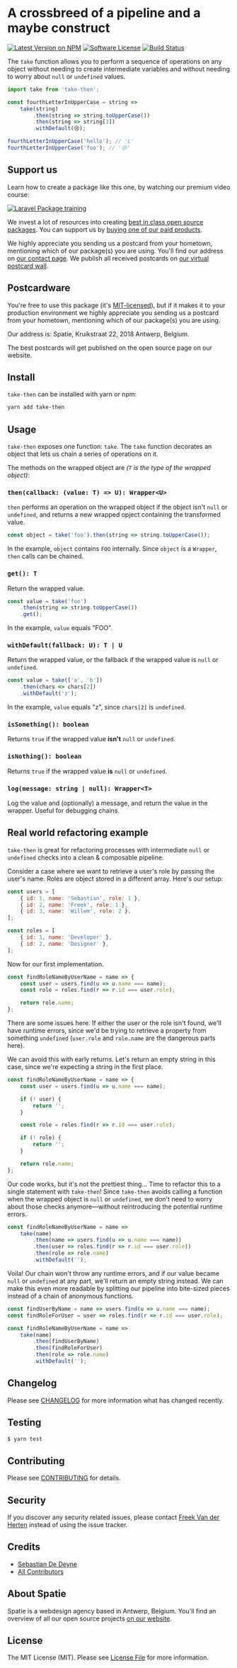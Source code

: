 # A crossbreed of a pipeline and a maybe construct

[![Latest Version on NPM](https://img.shields.io/npm/v/take-then.svg?style=flat-square)](https://npmjs.com/package/take-then)
[![Software License](https://img.shields.io/badge/license-MIT-brightgreen.svg?style=flat-square)](LICENSE.md)
[![Build Status](https://img.shields.io/travis/spatie/take-then/master.svg?style=flat-square)](https://travis-ci.org/spatie/take-then)

The `take` function allows you to perform a sequence of operations on any object without needing to create intermediate variables and without needing to worry about `null` or `undefined` values.

```js
import take from 'take-then';

const fourthLetterInUpperCase = string =>
    take(string)
        .then(string => string.toUpperCase())
        .then(string => string[3])
        .withDefault(😢);

fourthLetterInUpperCase('hello'); // 'L'
fourthLetterInUpperCase('foo'); // '😢'
```

## Support us

Learn how to create a package like this one, by watching our premium video course:

[![Laravel Package training](https://spatie.be/github/package-training.jpg)](https://laravelpackage.training)

We invest a lot of resources into creating [best in class open source packages](https://spatie.be/open-source). You can support us by [buying one of our paid products](https://spatie.be/open-source/support-us).

We highly appreciate you sending us a postcard from your hometown, mentioning which of our package(s) you are using. You'll find our address on [our contact page](https://spatie.be/about-us). We publish all received postcards on [our virtual postcard wall](https://spatie.be/open-source/postcards).

## Postcardware

You're free to use this package (it's [MIT-licensed](LICENSE.md)), but if it makes it to your production environment we highly appreciate you sending us a postcard from your hometown, mentioning which of our package(s) you are using.

Our address is: Spatie, Kruikstraat 22, 2018 Antwerp, Belgium.

The best postcards will get published on the open source page on our website.

## Install

`take-then` can be installed with yarn or npm:

```bash
yarn add take-then
```

## Usage

`take-then` exposes one function: `take`. The `take` function decorates an object that lets us chain a series of operations on it.

The methods on the wrapped object are *(`T` is the type of the wrapped object)*:

### `then(callback: (value: T) => U): Wrapper<U>`

`then` performs an operation on the wrapped object if the object isn't `null` or `undefined`, and returns a new wrapped opject containing the transformed value.

```js
const object = take('foo').then(string => string.toUpperCase());
```

In the example, `object` contains `FOO` internally. Since `object` is a `Wrapper`, `then` calls can be chained.

### `get(): T`

Return the wrapped value.

```js
const value = take('foo')
    .then(string => string.toUpperCase())
    .get();
```

In the example, `value` equals "FOO".

### `withDefault(fallback: U): T | U`

Return the wrapped value, or the fallback if the wrapped value is `null` or `undefined`.

```js
const value = take(['a', 'b'])
    .then(chars => chars[2])
    .withDefault('z');
```

In the example, `value` equals "z", since `chars[2]` is `undefined`.

### `isSomething(): boolean`

Returns `true` if the wrapped value **isn't** `null` or `undefined`.

### `isNothing(): boolean`

Returns `true` if the wrapped value **is** `null` or `undefined`.

### `log(message: string | null): Wrapper<T>`

Log the value and (optionally) a message, and return the value in the wrapper. Useful for debugging chains.

## Real world refactoring example

`take-then` is great for refactoring processes with intermediate `null` or `undefined` checks into a clean & composable pipeline.

Consider a case where we want to retrieve a user's role by passing the user's name. Roles are object stored in a different array. Here's our setup:

```js
const users = [
    { id: 1, name: 'Sebastian', role: 1 },
    { id: 2, name: 'Freek', role: 1 },
    { id: 3, name: 'Willem', role: 2 },
];

const roles = [
    { id: 1, name: 'Developer' },
    { id: 2, name: 'Designer' },
];
```

Now for our first implementation.

```js
const findRoleNameByUserName = name => {
    const user = users.find(u => u.name === name);
    const role = roles.find(r => r.id === user.role);

    return role.name;
};
```

There are some issues here. If either the user or the role isn't found, we'll have runtime errors, since we'd be trying to retrieve a property from something `undefined` (`user.role` and `role.name` are the dangerous parts here).

We can avoid this with early returns. Let's return an empty string in this case, since we're expecting a string in the first place.

```js
const findRoleNameByUserName = name => {
    const user = users.find(u => u.name === name);

    if (! user) {
        return '';
    }

    const role = roles.find(r => r.id === user.role);

    if (! role) {
        return '';
    }

    return role.name;
};
```

Our code works, but it's not the prettiest thing... Time to refactor this to a single statement with `take-then`! Since `take-then` avoids calling a function when the wrapped object is `null` or `undefined`, we don't need to worry about those checks anymore—without reintroducing the potential runtime errors.

```js
const findRoleNameByUserName = name =>
    take(name)
        .then(name => users.find(u => u.name === name))
        .then(user => roles.find(r => r.id === user.role))
        .then(role => role.name)
        .withDefault('');
```

Voila! Our chain won't throw any runtime errors, and if our value became `null` or `undefined` at any part, we'll return an empty string instead. We can make this even more readable by splitting our pipeline into bite-sized pieces instead of a chain of anonymous functions.

```js
const findUserByName = name => users.find(u => u.name === name);
const findRoleForUser = user => roles.find(r => r.id === user.role);

const findRoleNameByUserName = name =>
    take(name)
        .then(findUserByName)
        .then(findRoleForUser)
        .then(role => role.name)
        .withDefault('');
```

## Changelog

Please see [CHANGELOG](CHANGELOG.md) for more information what has changed recently.

## Testing

``` bash
$ yarn test
```

## Contributing

Please see [CONTRIBUTING](CONTRIBUTING.md) for details.

## Security

If you discover any security related issues, please contact [Freek Van der Herten](https://github.com/freekmurze) instead of using the issue tracker.

## Credits

- [Sebastian De Deyne](https://github.com/sebastiandedeyne)
- [All Contributors](../../contributors)

## About Spatie
Spatie is a webdesign agency based in Antwerp, Belgium. You'll find an overview of all our open source projects [on our website](https://spatie.be/opensource).

## License

The MIT License (MIT). Please see [License File](LICENSE.md) for more information.

